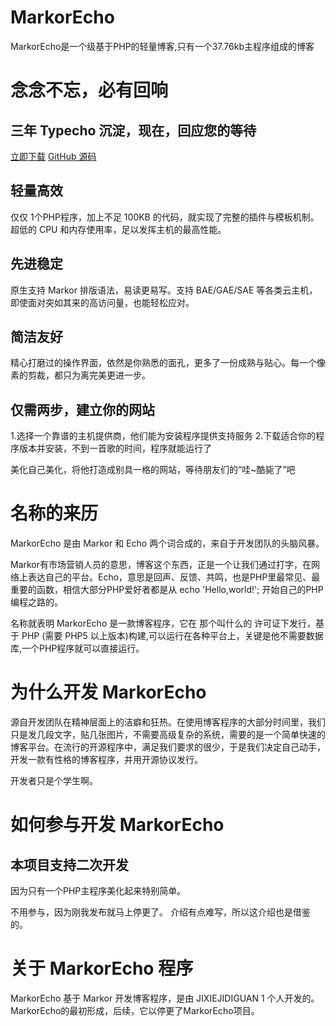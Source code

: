 # MarkorEcho
MarkorEcho是一个级基于PHP的轻量博客,只有一个37.76kb主程序组成的博客


# 念念不忘，必有回响
## 三年 Typecho 沉淀，现在，回应您的等待
[立即下载]() [GitHub 源码](https://github.com/aedelnz/MarkorEcho)

## 轻量高效
仅仅 1个PHP程序，加上不足 100KB 的代码，就实现了完整的插件与模板机制。超低的 CPU 和内存使用率，足以发挥主机的最高性能。

## 先进稳定
原生支持 Markor 排版语法，易读更易写。支持 BAE/GAE/SAE 等各类云主机，即使面对突如其来的高访问量，也能轻松应对。

## 简洁友好
精心打磨过的操作界面，依然是你熟悉的面孔，更多了一份成熟与贴心。每一个像素的剪裁，都只为离完美更进一步。

## 仅需两步，建立你的网站

1.选择一个靠谱的主机提供商，他们能为安装程序提供支持服务
2.下载适合你的程序版本并安装，不到一首歌的时间，程序就能运行了

美化自己美化，将他打造成别具一格的网站，等待朋友们的“哇~酷毙了”吧

# 名称的来历

MarkorEcho 是由 Markor 和 Echo 两个词合成的，来自于开发团队的头脑风暴。

Markor有市场营销人员的意思，博客这个东西，正是一个让我们通过打字，在网络上表达自己的平台。Echo，意思是回声、反馈、共鸣，也是PHP里最常见、最重要的函数，相信大部分PHP爱好者都是从 echo 'Hello,world!'; 开始自己的PHP编程之路的。

名称就表明 MarkorEcho 是一款博客程序，它在 那个叫什么的 许可证下发行，基于 PHP (需要 PHP5 以上版本)构建,可以运行在各种平台上，关键是他不需要数据库,一个PHP程序就可以直接运行。

# 为什么开发 MarkorEcho

源自开发团队在精神层面上的洁癖和狂热。在使用博客程序的大部分时间里，我们只是发几段文字，贴几张图片，不需要高级复杂的系统，需要的是一个简单快速的博客平台。在流行的开源程序中，满足我们要求的很少，于是我们决定自己动手，开发一款有性格的博客程序，并用开源协议发行。

开发者只是个学生啊。

# 如何参与开发 MarkorEcho
## 本项目支持二次开发

因为只有一个PHP主程序美化起来特别简单。

不用参与，因为刚我发布就马上停更了。
介绍有点难写，所以这介绍也是借鉴的。

# 关于 MarkorEcho 程序

MarkorEcho 基于 Markor 开发博客程序，是由 JIXIEJIDIGUAN 1 个人开发的。MarkorEcho的最初形成，后续，它以停更了MarkorEcho项目。

